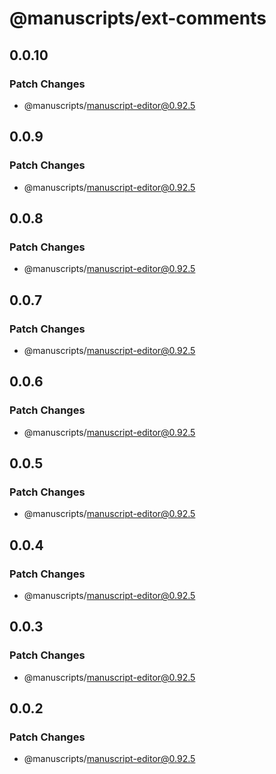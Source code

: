 # @manuscripts/ext-comments

## 0.0.10

### Patch Changes

- @manuscripts/manuscript-editor@0.92.5

## 0.0.9

### Patch Changes

- @manuscripts/manuscript-editor@0.92.5

## 0.0.8

### Patch Changes

- @manuscripts/manuscript-editor@0.92.5

## 0.0.7

### Patch Changes

- @manuscripts/manuscript-editor@0.92.5

## 0.0.6

### Patch Changes

- @manuscripts/manuscript-editor@0.92.5

## 0.0.5

### Patch Changes

- @manuscripts/manuscript-editor@0.92.5

## 0.0.4

### Patch Changes

- @manuscripts/manuscript-editor@0.92.5

## 0.0.3

### Patch Changes

- @manuscripts/manuscript-editor@0.92.5

## 0.0.2

### Patch Changes

- @manuscripts/manuscript-editor@0.92.5
